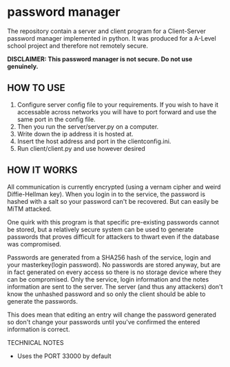 # password manager
The repository contain a server and client program for a Client-Server password manager implemented in python. It was produced for a A-Level school project and therefore not remotely secure.

**DISCLAIMER:  This password manager is not secure. Do not use genuinely.**

## HOW TO USE

1. Configure server config file to your requirements. If you wish to have it accessable across networks 
you will have to port forward and use the same port in the config file.
1. Then you run the server/server.py on a computer.
2. Write down the ip address it is hosted at.
3. Insert the host address and port in the clientconfig.ini.
4. Run client/client.py and use however desired

## HOW IT WORKS
All communication is currently encrypted (using a vernam cipher and weird Diffie-Hellman key).
When you login in to the service, the password is hashed with a salt so your password can't be recovered. But can easily be MiTM attacked. 

One quirk with this program is that specific pre-existing passwords cannot be stored, but a relatively secure system can be used to generate passwords that proves difficult for attackers to thwart even if the database was compromised.

Passwords are generated from a SHA256 hash of the service, login and your masterkey(login password). No passwords are stored anyway, but are in fact generated on every access so there is no storage device where they can be compromised.
Only the service, login information and the notes information are sent to the server. The server (and thus any attackers) don't know the unhashed password and so only the client should be able to generate the passwords.

This does mean that editing an entry will change the password generated so don't change your passwords until you've confirmed the entered information is correct.


TECHNICAL NOTES
- Uses the PORT 33000 by default

